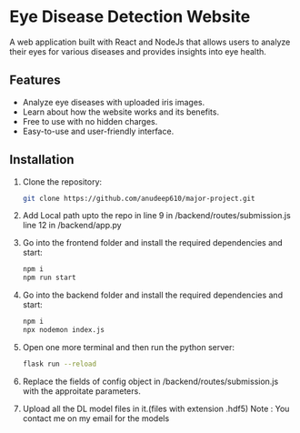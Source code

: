 # Eye Disease Detection Website

A web application built with React and NodeJs that allows users to analyze their eyes for various diseases and provides insights into eye health.

## Features

- Analyze eye diseases with uploaded iris images.
- Learn about how the website works and its benefits.
- Free to use with no hidden charges.
- Easy-to-use and user-friendly interface.

## Installation

1. Clone the repository:

   ```bash
   git clone https://github.com/anudeep610/major-project.git
   ```
2. Add Local path upto the repo in 
    line 9 in /backend/routes/submission.js
    line 12 in /backend/app.py
3. Go into the frontend folder and install the required dependencies and start:
    ```bash
    npm i
    npm run start
    ```
4. Go into the backend folder and install the required dependencies and start:

    ```bash
    npm i
    npx nodemon index.js
    ```
5. Open one more terminal and then run the python server:

    ```bash
    flask run --reload
    ```
6. Replace the fields of config object in /backend/routes/submission.js with the approitate parameters.
7. Upload all the DL model files in it.(files with extension .hdf5)
    Note : You contact me on my email for the models